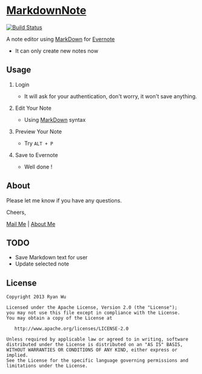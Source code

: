 [MarkdownNote](http://mdnote.ryanwu.me)
========================================

[![Build Status](https://travis-ci.org/flyworld/MarkdownNote.png?branch=master)](https://travis-ci.org/flyworld/MarkdownNote)

A note editor using [MarkDown](http://daringfireball.net/projects/markdown/syntax) for [Evernote](https://evernote.com/)

* It can only create new notes now

## Usage
1. Login
	* It will ask for your authentication, don't worry, it won't save anything.
    
1. Edit Your Note
	* Using [MarkDown](http://daringfireball.net/projects/markdown/syntax) syntax

1. Preview Your Note
	* Try ```ALT + P```

1. Save to Evernote
	* Well done !


## About
Please let me know if you have any questions.

Cheers,

[Mail Me](hello@ryanwu.me) | [About Me](http://about.me/flyworld)



## TODO
* Save Markdown text for user
* Update selected note


## License
	Copyright 2013 Ryan Wu

    Licensed under the Apache License, Version 2.0 (the "License");
    you may not use this file except in compliance with the License.
    You may obtain a copy of the License at

       http://www.apache.org/licenses/LICENSE-2.0

    Unless required by applicable law or agreed to in writing, software
    distributed under the License is distributed on an "AS IS" BASIS,
    WITHOUT WARRANTIES OR CONDITIONS OF ANY KIND, either express or implied.
    See the License for the specific language governing permissions and
    limitations under the License.


    
